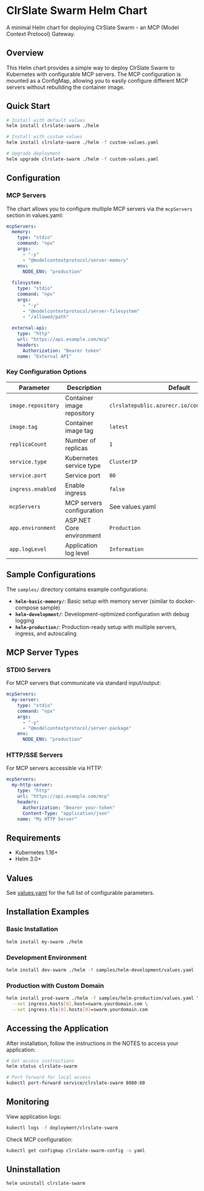 # ClrSlate Swarm Helm Chart

A minimal Helm chart for deploying ClrSlate Swarm - an MCP (Model Context Protocol) Gateway.

## Overview

This Helm chart provides a simple way to deploy ClrSlate Swarm to Kubernetes with configurable MCP servers. The MCP configuration is mounted as a ConfigMap, allowing you to easily configure different MCP servers without rebuilding the container image.

## Quick Start

```bash
# Install with default values
helm install clrslate-swarm ./helm

# Install with custom values
helm install clrslate-swarm ./helm -f custom-values.yaml

# Upgrade deployment
helm upgrade clrslate-swarm ./helm -f custom-values.yaml
```

## Configuration

### MCP Servers

The chart allows you to configure multiple MCP servers via the `mcpServers` section in values.yaml:

```yaml
mcpServers:
  memory:
    type: "stdio"
    command: "npx"
    args:
      - "-y"
      - "@modelcontextprotocol/server-memory"
    env:
      NODE_ENV: "production"
  
  filesystem:
    type: "stdio"
    command: "npx"
    args:
      - "-y"
      - "@modelcontextprotocol/server-filesystem"
      - "/allowed/path"
  
  external-api:
    type: "http"
    url: "https://api.example.com/mcp"
    headers:
      Authorization: "Bearer token"
    name: "External API"
```

### Key Configuration Options

| Parameter | Description | Default |
|-----------|-------------|---------|
| `image.repository` | Container image repository | `clrslatepublic.azurecr.io/containers/clrswarm` |
| `image.tag` | Container image tag | `latest` |
| `replicaCount` | Number of replicas | `1` |
| `service.type` | Kubernetes service type | `ClusterIP` |
| `service.port` | Service port | `80` |
| `ingress.enabled` | Enable ingress | `false` |
| `mcpServers` | MCP servers configuration | See values.yaml |
| `app.environment` | ASP.NET Core environment | `Production` |
| `app.logLevel` | Application log level | `Information` |

## Sample Configurations

The `samples/` directory contains example configurations:

- **`helm-basic-memory/`**: Basic setup with memory server (similar to docker-compose sample)
- **`helm-development/`**: Development-optimized configuration with debug logging
- **`helm-production/`**: Production-ready setup with multiple servers, ingress, and autoscaling

## MCP Server Types

### STDIO Servers
For MCP servers that communicate via standard input/output:

```yaml
mcpServers:
  my-server:
    type: "stdio"
    command: "npx"
    args:
      - "-y"
      - "@modelcontextprotocol/server-package"
    env:
      NODE_ENV: "production"
```

### HTTP/SSE Servers
For MCP servers accessible via HTTP:

```yaml
mcpServers:
  my-http-server:
    type: "http"
    url: "https://api.example.com/mcp"
    headers:
      Authorization: "Bearer your-token"
      Content-Type: "application/json"
    name: "My HTTP Server"
```

## Requirements

- Kubernetes 1.16+
- Helm 3.0+

## Values

See [values.yaml](values.yaml) for the full list of configurable parameters.

## Installation Examples

### Basic Installation
```bash
helm install my-swarm ./helm
```

### Development Environment
```bash
helm install dev-swarm ./helm -f samples/helm-development/values.yaml
```

### Production with Custom Domain
```bash
helm install prod-swarm ./helm -f samples/helm-production/values.yaml \
  --set ingress.hosts[0].host=swarm.yourdomain.com \
  --set ingress.tls[0].hosts[0]=swarm.yourdomain.com
```

## Accessing the Application

After installation, follow the instructions in the NOTES to access your application:

```bash
# Get access instructions
helm status clrslate-swarm

# Port forward for local access
kubectl port-forward service/clrslate-swarm 8080:80
```

## Monitoring

View application logs:
```bash
kubectl logs -f deployment/clrslate-swarm
```

Check MCP configuration:
```bash
kubectl get configmap clrslate-swarm-config -o yaml
```

## Uninstallation

```bash
helm uninstall clrslate-swarm
```
